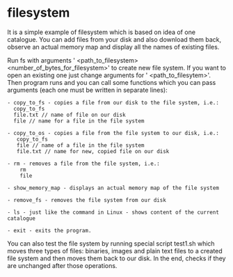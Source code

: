 # filesystem

It is a simple example of filesystem which is based on idea of one catalogue. You can add files from your disk and also     download them back, observe an actual memory map and display all the names of existing files.

Run fs with arguments '<create> <path_to_filesystem> <number_of_bytes_for_filesystem>' to create new file system. If you want to open an existing one just change arguments for '<open> <path_to_filesytem>'. Then program runs and you can call some functions which you can pass arguments (each one must be written in separate lines):
	
	- copy_to_fs - copies a file from our disk to the file system, i.e.:
	  copy_to_fs 
	  file.txt // name of file on our disk
	  file // name for a file in the file system

	- copy_to_os - copies a file from the file system to our disk, i.e.:
	   copy_to_fs
	   file // name of a file in the file system
	   file.txt // name for new, copied file on our disk

	- rm - removes a file from the file system, i.e.:
		rm
		file

	- show_memory_map - displays an actual memory map of the file system

	- remove_fs - removes the file system from our disk

	- ls - just like the command in Linux - shows content of the current catalogue

	- exit - exits the program.
  
You can also test the file system by running special script test1.sh which moves three types of files: binaries, images and plain text files to a created file system and then moves them back to our disk. In the end, checks if they are unchanged after those operations.
